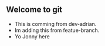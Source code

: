  ## Welcome to git

  - This is comming from dev-adrian.
  - Im adding this from featue-branch.
  - Yo Jonny here